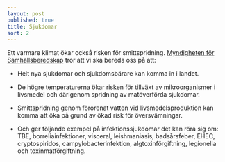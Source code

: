 ```yaml
---
layout: post
published: true
title: Sjukdomar
sort: 2
---
```




Ett varmare klimat ökar också risken för smittspridning. [Myndigheten för Samhällsberedskap](https://www.msb.se/RibData/Filer/pdf/26173.pdf) tror att vi ska bereda oss på att:

- Helt nya sjukdomar och sjukdomsbärare kan komma in i landet. 

- De högre temperaturerna ökar risken för tillväxt av mikroorganismer i livsmedel och därigenom spridning av matöverförda sjukdomar. 

- Smittspridning genom förorenat vatten vid livsmedelsproduktion kan komma att öka på grund av ökad risk för översvämningar.

- Och ger följande exempel på infektionssjukdomar det kan röra sig om: TBE, borreliainfektioner, visceral, leishmaniasis, badsårsfeber, EHEC, cryptospiridos, campylobacterinfektion, algtoxinförgiftning, legionella och toxinmatförgiftning.
